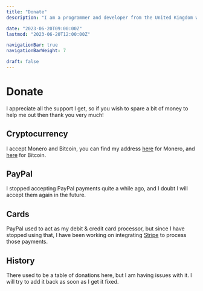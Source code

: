 ```yaml
---
title: "Donate"
description: "I am a programmer and developer from the United Kingdom with many years of experience in popular programming languages."

date: "2023-06-20T09:00:00Z"
lastmod: "2023-06-20T12:00:00Z"

navigationBar: true
navigationBarWeight: 7

draft: false
---
```


# Donate

I appreciate all the support I get, so if you wish to spare a bit of money to help me out then thank you very much!

## Cryptocurrency

I accept Monero and Bitcoin, you can find my address [here](/xmr) for Monero, and [here](/btc) for Bitcoin.

## PayPal

I stopped accepting PayPal payments quite a while ago, and I doubt I will accept them again in the future.

## Cards

PayPal used to act as my debit & credit card processor, but since I have stopped using that, I have been working on integrating [Stripe](https://stripe.com) to process those payments.

## History

There used to be a table of donations here, but I am having issues with it. I will try to add it back as soon as I get it fixed.

